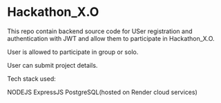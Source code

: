 
# Hackathon_X.O

This repo contain backend source code for USer registration and authentication with JWT and allow them to participate in Hackathon_X.O.

User is allowed to participate in group or solo.

User can submit project details.

Tech stack used:

NODEJS
ExpressJS
PostgreSQL(hosted on Render cloud services)


